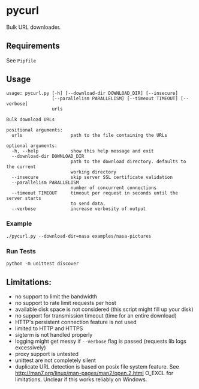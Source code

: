 # pycurl

Bulk URL downloader.

## Requirements

See `Pipfile`

## Usage

```
usage: pycurl.py [-h] [--download-dir DOWNLOAD_DIR] [--insecure]
                 [--parallelism PARALLELISM] [--timeout TIMEOUT] [--verbose]
                 urls

Bulk download URLs

positional arguments:
  urls                  path to the file containing the URLs

optional arguments:
  -h, --help            show this help message and exit
  --download-dir DOWNLOAD_DIR
                        path to the download directory. defaults to the current
                        working directory
  --insecure            skip server SSL certificate validation
  --parallelism PARALLELISM
                        number of concurrent connections
  --timeout TIMEOUT     timeout per request in seconds until the server starts
                        to send data.
  --verbose             increase verbosity of output
```

### Example
`./pycurl.py --download-dir=nasa examples/nasa-pictures`


### Run Tests
`python -m unittest discover`

## Limitations:
- no support to limit the bandwidth
- no support to rate limit requests per host
- available disk space is not considered (this script might fill up your disk)
- no support for transmission timeout (time for an entire download)
- HTTP's persistent connection feature is not used
- limited to HTTP and HTTPS
- sigterm is not handled properly
- logging might get messy if `--verbose` flag is passed (requests lib logs excessively)
- proxy support is untested
- unittest are not completely silent
- duplicate URL detection is based on posix file system feature. See http://man7.org/linux/man-pages/man2/open.2.html O_EXCL for
  limitations. Unclear if this works reliably on Windows.
